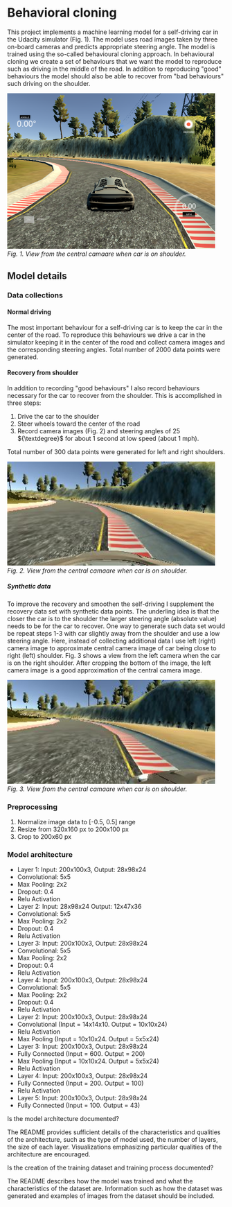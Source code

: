 # Behavioral cloning

This project implements a machine learning model for a self-driving car in the Udacity simulator (Fig. 1). The model uses road images taken by three on-board cameras and predicts appropriate steering angle.  The model is trained using the so-called  behavioural cloning approach. 
In behavioural cloning we create a set of behaviours that we want the model to reproduce such as driving in the middle of the road.  In addition to reproducing "good" behaviours the model should also be able to recover from "bad behaviours" such driving on the shoulder.

<p>
<img src="simulator.png" width="480" alt="Combined Image" /> <br>
    <em>Fig. 1. View from the central camaare when car is on shoulder.</em>
</p>

## Model details

### Data collections

#### Normal driving

The most important behaviour for a self-driving car is to keep the car in the center of the road. 
To reproduce this behaviours we drive a car in the simulator keeping it in the center of the road and collect camera images and the corresponding steering angles. Total number of 2000 data points were generated.

#### Recovery from shoulder
In addition to recording "good behaviours" I also record behaviours necessary for the car to recover from the shoulder.
This is accomplished in three steps:

1. Drive the car to the shoulder 
2. Steer wheels toward the center of the road
3. Record camera images (Fig. 2) and steering angles of 25 ${\textdegree}$ for about 1 second at low speed (about 1 mph).

Total number of 300 data points were generated for left and right shoulders.
<p>
<img src="center_example.jpg" width="480" alt="Combined Image" /> <br>
    <em>Fig. 2. View from the central camaare when car is on shoulder.</em>
</p>

##### Synthetic data
To improve the recovery and smoothen the self-driving I supplement the recovery data set with synthetic data points.
The underling idea is that the closer the car is to the shoulder the larger steering angle (absolute value) needs to be for the car to recover.
One way to generate such data set would be repeat steps 1-3 with car slightly away from the shoulder and use a low steering angle.
Here, instead of collecting additional data I use left (right) camera image to approximate central camera image of car being close to right (left) shoulder.  Fig. 3 shows a view from the left camera when the car is on the right shoulder. After cropping the bottom of the image, the left camera image is a good approximation of the central camera image.

<p>
<img src="left_example.jpg" width="480" alt="Combined Image" /> <br>
    <em>Fig. 3. View from the central camaare when car is on shoulder.</em>
</p>

### Preprocessing
1. Normalize image data to [-0.5, 0.5] range
2. Resize from 320x160 px to 200x100 px
3. Crop to 200x60 px 

### Model architecture 

* Layer 1: Input: 200x100x3, Output: 28x98x24 
 * Convolutional: 5x5
 * Max Pooling: 2x2 
 * Dropout: 0.4
 * Relu Activation
* Layer 2: Input: 28x98x24 Output: 12x47x36 
 * Convolutional: 5x5
 * Max Pooling: 2x2 
 * Dropout: 0.4
 * Relu Activation
* Layer 3: Input: 200x100x3, Output: 28x98x24 
 * Convolutional: 5x5
 * Max Pooling: 2x2 
 * Dropout: 0.4
 * Relu Activation
* Layer 4: Input: 200x100x3, Output: 28x98x24 
 * Convolutional: 5x5
 * Max Pooling: 2x2 
 * Dropout: 0.4
 * Relu Activation
* Layer 2:  Input: 200x100x3, Output: 28x98x24 
 * Convolutional (Input = 14x14x10. Output = 10x10x24)
 * Relu Activation
 * Max Pooling (Input = 10x10x24. Output = 5x5x24)
* Layer 3: Input: 200x100x3, Output: 28x98x24 
 * Fully Connected (Input = 600. Output = 200)
 * Max Pooling (Input = 10x10x24. Output = 5x5x24)
 * Relu Activation
 * Layer 4: Input: 200x100x3, Output: 28x98x24 
 * Fully Connected (Input = 200. Output = 100)
 * Relu Activation
* Layer 5: Input: 200x100x3, Output: 28x98x24 
* Fully Connected (Input = 100. Output = 43)



Is the model architecture documented?

The README provides sufficient details of the characteristics and qualities of the architecture, such as the type of model used, the number of layers, the size of each layer. Visualizations emphasizing particular qualities of the architecture are encouraged.

Is the creation of the training dataset and training process documented?

The README describes how the model was trained and what the characteristics of the dataset are. Information such as how the dataset was generated and examples of images from the dataset should be included.
